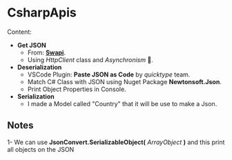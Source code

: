 # CsharpApis
Content:
* **Get JSON**
    * From: [**Swapi**](https://swapi.py4e.com "swapi.py4e.com").
    * Using _HttpClient_ class and _Asynchronism_ 🔂.
* **Deserialization**
    * VSCode Plugin: **Paste JSON as Code** by _quicktype_ team.
    * Match C# Class with JSON using Nuget Package **Newtonsoft.Json**.
    * Print Object Properties in Console.
* **Serialization**
    * I made a Model called "Country" that it will be use to make a Json.
## Notes
1- We can use **JsonConvert.SerializableObject(** _ArrayObject_ **)** and this print all objects on the JSON